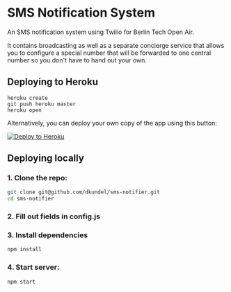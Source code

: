 # SMS Notification System
An SMS notification system using Twilio for Berlin Tech Open Air. 

It contains broadcasting as well as a separate concierge service that allows you to configure a special number that will be forwarded to one central number so you don't have to hand out your own.

## Deploying to Heroku

```
heroku create
git push heroku master
heroku open
```

Alternatively, you can deploy your own copy of the app using this button:

[![Deploy to Heroku](https://www.herokucdn.com/deploy/button.png)](https://heroku.com/deploy)

## Deploying locally
### 1. Clone the repo:
```sh
git clone git@github.com/dkundel/sms-notifier.git
cd sms-notifier
```

### 2. Fill out fields in config.js

### 3. Install dependencies
```sh
npm install
```

### 4. Start server:
```sh
npm start
```
